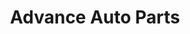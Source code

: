 ---
title: "Advance Auto Parts"
url: /lexington/advance-auto-parts-nicholasville-road/
shop: Autoteile
---